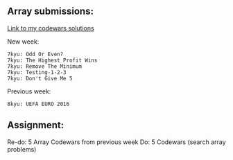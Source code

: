 ## Array submissions:
[Link to my codewars solutions](https://github.com/boobeh123/Codewars)

New week:
```
7kyu: Odd Or Even?
7kyu: The Highest Profit Wins
7kyu: Remove The Minimum
7kyu: Testing-1-2-3
7kyu: Don't Give Me 5
```
Previous week:
```
8kyu: UEFA EURO 2016
```

## Assignment:
Re-do: 5 Array Codewars from previous week
Do: 5 Codewars 
(search array problems)
